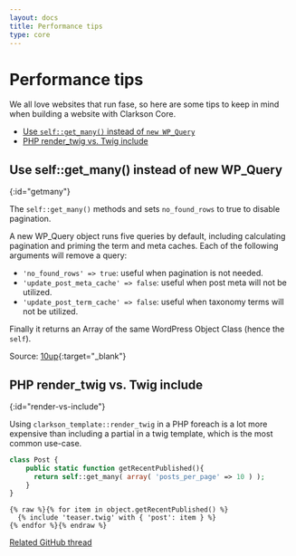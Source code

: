 ```yaml
---
layout: docs
title: Performance tips
type: core
---
```

# Performance tips
We all love websites that run fase, so here are some tips to keep in mind when building a website with Clarkson Core.

* [Use `self::get_many()` instead of `new WP_Query`](#getmany)
* [PHP render_twig vs. Twig include](#render-vs-include)


## Use self::get_many() instead of new WP_Query
{:id="getmany"}

The `self::get_many()` methods  and sets `no_found_rows` to true to disable pagination.

A new WP_Query object runs five queries by default, including calculating pagination and priming the term and meta caches. Each of the following arguments will remove a query:

* `'no_found_rows' => true`: useful when pagination is not needed.
* `'update_post_meta_cache' => false`: useful when post meta will not be utilized.
* `'update_post_term_cache' => false`: useful when taxonomy terms will not be utilized.

Finally it returns an Array of the same WordPress Object Class (hence the `self`).

Source: [10up](https://10up.github.io/Engineering-Best-Practices/php/#performance){:target="_blank"}

## PHP render_twig vs. Twig include
{:id="render-vs-include"}

Using `clarkson_template::render_twig` in a PHP foreach is a lot more expensive than including a partial in a twig template, which is the most common use-case.

```php
class Post {
    public static function getRecentPublished(){
      return self::get_many( array( 'posts_per_page' => 10 ) );
    }
}
```


```twig
{% raw %}{% for item in object.getRecentPublished() %}
  {% include 'teaser.twig' with { 'post': item } %}
{% endfor %}{% endraw %}
```

[Related GitHub thread](https://github.com/level-level/Clarkson-Core/pull/49)
